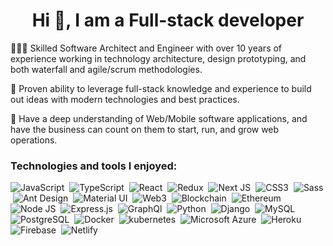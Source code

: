<h1 align="center">Hi 👋, I am a Full-stack developer</h1>


👨🏼‍💻 Skilled Software Architect and Engineer with over 10 years of experience working in technology architecture, design prototyping, and both waterfall and agile/scrum methodologies.

🎯 Proven ability to leverage full-stack knowledge and experience to build out ideas with modern technologies and best practices. 

🚀 Have a deep understanding of Web/Mobile software applications, and have the business can count on them to start, run, and grow web operations.

<h3 align="left">Technologies and tools I enjoyed:</h3>
<p align="left"> 

![JavaScript](https://img.shields.io/badge/JavaScript-F7DF1E?style=for-the-badge&logo=javascript&logoColor=black)
&nbsp;![TypeScript](https://img.shields.io/badge/TypeScript-007ACC?style=for-the-badge&logo=typescript&logoColor=white)
&nbsp;![React](https://img.shields.io/badge/React-20232A?style=for-the-badge&logo=react&logoColor=61DAFB)
&nbsp;![Redux](https://img.shields.io/badge/Redux-593D88?style=for-the-badge&logo=redux&logoColor=white)
&nbsp;![Next JS](https://img.shields.io/badge/next.js-000000?style=for-the-badge&logo=nextdotjs&logoColor=white)
&nbsp;![CSS3](https://img.shields.io/badge/CSS3-1572B6?style=for-the-badge&logo=css3&logoColor=white)
&nbsp;![Sass](https://img.shields.io/badge/Sass-CC6699?style=for-the-badge&logo=sass&logoColor=white)
&nbsp;![Ant Design](https://img.shields.io/badge/Ant%20Design-1890FF?style=for-the-badge&logo=antdesign&logoColor=white)
&nbsp;![Material UI](https://img.shields.io/badge/Material%20UI-007FFF?style=for-the-badge&logo=mui&logoColor=white)
&nbsp;![Web3](https://img.shields.io/badge/web3.js-F16822?style=for-the-badge&logo=web3.js&logoColor=white)
&nbsp;![Blockchain](https://img.shields.io/badge/Blockchain.com-121D33?logo=blockchaindotcom&logoColor=fff&style=for-the-badge)
&nbsp;![Ethereum](https://img.shields.io/badge/Ethereum-3C3C3D?style=for-the-badge&logo=Ethereum&logoColor=white)
&nbsp;![Node JS](https://img.shields.io/badge/Node.js-339933?style=for-the-badge&logo=nodedotjs&logoColor=white)
&nbsp;![Express.js](https://img.shields.io/badge/Express.js-000000?style=for-the-badge&logo=express&logoColor=white)
&nbsp;![GraphQl](https://img.shields.io/badge/GraphQl-E10098?style=for-the-badge&logo=graphql&logoColor=white)
&nbsp;![Python](https://img.shields.io/badge/Python-FFD43B?style=for-the-badge&logo=python&logoColor=blue)
&nbsp;![Django](https://img.shields.io/badge/Django-092E20?style=for-the-badge&logo=django&logoColor=green)
&nbsp;![MySQL](https://img.shields.io/badge/MySQL-00000F?style=for-the-badge&logo=mysql&logoColor=white)
&nbsp;![PostgreSQL](https://img.shields.io/badge/PostgreSQL-316192?style=for-the-badge&logo=postgresql&logoColor=white)
&nbsp;![Docker](https://img.shields.io/badge/Docker-2CA5E0?style=for-the-badge&logo=docker&logoColor=white)
&nbsp;![kubernetes](https://img.shields.io/badge/kubernetes-326ce5.svg?&style=for-the-badge&logo=kubernetes&logoColor=white)
&nbsp;![Microsoft Azure](https://img.shields.io/badge/microsoft%20azure-0089D6?style=for-the-badge&logo=microsoft-azure&logoColor=white)
&nbsp;![Heroku](https://img.shields.io/badge/Heroku-430098?style=for-the-badge&logo=heroku&logoColor=white)
&nbsp;![Firebase](https://img.shields.io/badge/Firebase-039BE5?style=for-the-badge&logo=Firebase&logoColor=white)
&nbsp;![Netlify](https://img.shields.io/badge/Netlify-00C7B7?style=for-the-badge&logo=netlify&logoColor=white)

<!--
&nbsp;![Gatsby](https://img.shields.io/badge/Gatsby-663399?style=for-the-badge&logo=gatsby&logoColor=white)
&nbsp;![Expo](https://img.shields.io/badge/Expo-1B1F23?style=for-the-badge&logo=expo&logoColor=white)

&nbsp;![Redux Saga](https://img.shields.io/badge/Redux%20saga-86D46B?style=for-the-badge&logo=redux%20saga&logoColor=999999)
&nbsp;![React Query](https://img.shields.io/badge/React_Query-FF4154?style=for-the-badge&logo=React_Query&logoColor=white)
&nbsp;![Apollo GraphQL](https://img.shields.io/badge/Apollo%20GraphQL-311C87?&style=for-the-badge&logo=Apollo%20GraphQL&logoColor=white)
&nbsp;![storybook](https://img.shields.io/badge/storybook-FF4785?style=for-the-badge&logo=storybook&logoColor=white)
&nbsp;![Jest](https://img.shields.io/badge/Jest-C21325?style=for-the-badge&logo=jest&logoColor=white)

&nbsp;![Bootstrap](https://img.shields.io/badge/Bootstrap-563D7C?style=for-the-badge&logo=bootstrap&logoColor=white)
&nbsp;![Tailwind CSS](https://img.shields.io/badge/Tailwind_CSS-38B2AC?style=for-the-badge&logo=tailwind-css&logoColor=white)
&nbsp;![styled-components](https://img.shields.io/badge/styled--components-DB7093?style=for-the-badge&logo=styled-components&logoColor=white)


&nbsp;![nest js](https://img.shields.io/badge/nestjs-E0234E?style=for-the-badge&logo=nestjs&logoColor=white)
&nbsp;![Socket.io](https://img.shields.io/badge/Socket.io-010101?&style=for-the-badge&logo=Socket.io&logoColor=white)
&nbsp;![ts node](https://img.shields.io/badge/ts--node-3178C6?style=for-the-badge&logo=ts-node&logoColor=white) 

&nbsp;![django rest](https://img.shields.io/badge/django%20rest-ff1709?style=for-the-badge&logo=django&logoColor=white)
&nbsp;![Flask](https://img.shields.io/badge/Flask-000000?style=for-the-badge&logo=flask&logoColor=white)

&nbsp;![MongoDB](https://img.shields.io/badge/MongoDB-4EA94B?style=for-the-badge&logo=mongodb&logoColor=white)
&nbsp;![Redis](https://img.shields.io/badge/redis-%23DD0031.svg?&style=for-the-badge&logo=redis&logoColor=white)
&nbsp;![SQLite](https://img.shields.io/badge/SQLite-07405E?style=for-the-badge&logo=sqlite&logoColor=white)
&nbsp;![AWS](https://img.shields.io/badge/AWS-%23FF9900.svg?style=for-the-badge&logo=amazon-aws&logoColor=white)
&nbsp;![Google Cloud](https://img.shields.io/badge/Google_Cloud-4285F4?style=for-the-badge&logo=google-cloud&logoColor=white)
&nbsp;![circleci](https://img.shields.io/badge/circleci-343434?style=for-the-badge&logo=circleci&logoColor=white)
&nbsp;![Nginx](https://img.shields.io/badge/Nginx-009639?style=for-the-badge&logo=nginx&logoColor=white)
&nbsp;![Yarn](https://img.shields.io/badge/Yarn-2C8EBB?style=for-the-badge&logo=yarn&logoColor=white)
&nbsp;![Lerna](https://img.shields.io/badge/Lerna-3E3E3E?style=for-the-badge&logo=lerna&logoColor=white)
&nbsp;![Swagger](https://img.shields.io/badge/Swagger-85EA2D?style=for-the-badge&logo=Swagger&logoColor=white)
&nbsp;![Webpack](https://img.shields.io/badge/Webpack-8DD6F9?style=for-the-badge&logo=Webpack&logoColor=white)
&nbsp;![Babel](https://img.shields.io/badge/Babel-F9DC3E?style=for-the-badge&logo=babel&logoColor=white)
&nbsp;![Gulp](https://img.shields.io/badge/Gulp-CF4647?style=for-the-badge&logo=gulp&logoColor=white)
&nbsp;![VSCode](https://img.shields.io/badge/Visual_Studio_Code-0078D4?style=for-the-badge&logo=visual%20studio%20code&logoColor=white)
&nbsp;![Postman](https://img.shields.io/badge/Postman-FF6C37?style=for-the-badge&logo=Postman&logoColor=white)
&nbsp;![Xcode](https://img.shields.io/badge/Xcode-007ACC?style=for-the-badge&logo=Xcode&logoColor=white)
--!>
</p>

<!--
<div>
  <h4> GitHub Usage stats</h4>
  <img height="170" align="left" src="https://github-readme-stats.vercel.app/api?username=gm3290&show_icons=true&theme=vue-dark&count_private=true" />
  <img src="https://github-readme-stats.vercel.app/api/top-langs/?username=gm3290&layout=compact&theme=vue-dark"" />
</div>
--!>
